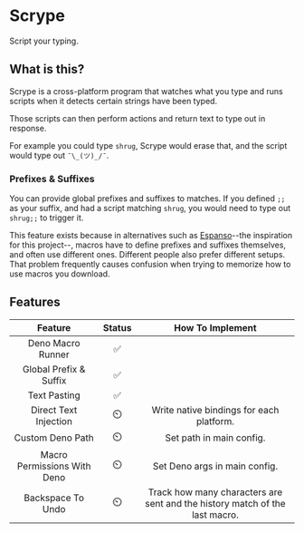 # Scrype

Script your typing.

## What is this?

Scrype is a cross-platform program that watches what you type and runs scripts when it detects certain strings have been typed.

Those scripts can then perform actions and return text to type out in response.

For example you could type `shrug`, Scrype would erase that, and the script would type out `¯\_(ツ)_/¯`.

### Prefixes & Suffixes

You can provide global prefixes and suffixes to matches. If you defined `;;` as your suffix, and had a script matching `shrug`, you would need to type out `shrug;;` to trigger it.

This feature exists because in alternatives such as [Espanso](https://github.com/espanso/espanso)--the inspiration for this project--, macros have to define prefixes and suffixes themselves, and often use different ones. Different people also prefer different setups. That problem frequently causes confusion when trying to memorize how to use macros you download.

## Features

| Feature | Status | How To Implement |
| :-: | :-: | :-: |
| Deno Macro Runner | ✅ |  |
| Global Prefix & Suffix | ✅ |  |
| Text Pasting | ✅ |  |
| Direct Text Injection | ⏲️ | Write native bindings for each platform. |
| Custom Deno Path | ⏲️ | Set path in main config. |
| Macro Permissions With Deno | ⏲️ | Set Deno args in main config. |
| Backspace To Undo | ⏲️ | Track how many characters are sent and the history match of the last macro. |

